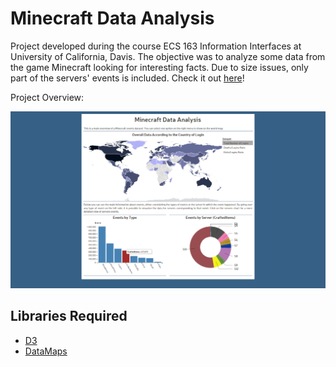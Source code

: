# Minecraft Data Analysis
Project developed during the course ECS 163 Information Interfaces at University of California, Davis. The objective was to analyze some data from the game Minecraft looking for interesting facts. Due to size issues, only part of the servers' events is included. Check it out [here](https://lucaspetry.github.io/MinecraftDataAnalysis/)!

Project Overview:

![Demo](https://github.com/lucaspetry/MinecraftDataAnalysis/blob/master/cover.png)

## Libraries Required
- [D3](https://d3js.org/ "Data-Driven Documents")
- [DataMaps](http://datamaps.github.io/ "DataMaps")
